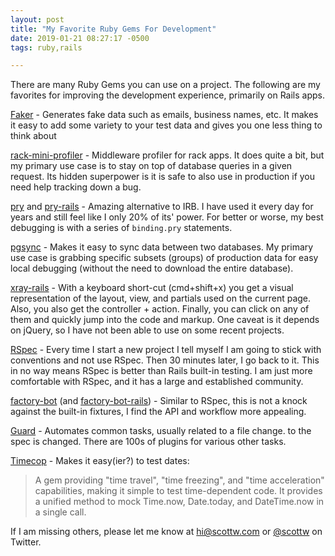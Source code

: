 ```yaml
---
layout: post
title: "My Favorite Ruby Gems For Development"
date: 2019-01-21 08:27:17 -0500
tags: ruby,rails

---
```


There are many Ruby Gems you can use on a project. The following are my favorites for improving the development experience, primarily on Rails apps.
<!--more-->

[Faker][1] - Generates fake data such as emails, business names, etc. It makes it easy to add some variety to your test data and gives you one less thing to think about

[rack-mini-profiler][2] - Middleware profiler for rack apps. It does quite a bit, but my primary use case is to stay on top of database queries in a given request. Its hidden superpower is it is safe to also use in production if you need help tracking down a bug.

[pry][3] and [pry-rails][4] - Amazing alternative to IRB. I have used it every day for years and still feel like I only 20% of its' power. For better or worse, my best debugging is with a series of `binding.pry` statements.

[pgsync][10] - Makes it easy to sync data between two databases. My primary use case is grabbing specific subsets (groups) of production data for easy local debugging (without the need to download the entire database).

[xray-rails][6] - With a keyboard short-cut (cmd+shift+x) you get a visual representation of the layout, view, and partials used on the current page. Also, you also get the controller + action. Finally, you can click on any of them and quickly jump into the code and markup. One caveat is it depends on jQuery, so I have not been able to use on some recent projects.

[RSpec][9] - Every time I start a new project I tell myself I am going to stick with conventions and not use RSpec. Then 30 minutes later, I go back to it. This in no way means RSpec is better than Rails built-in testing. I am just more comfortable with RSpec, and it has a large and established community.

[factory-bot][7] (and [factory-bot-rails][8]) - Similar to RSpec, this is not a knock against the built-in fixtures, I find the API and workflow more appealing.

[Guard][5] - Automates common tasks, usually related to a file change. to the spec is changed. There are 100s of plugins for various other tasks.

[Timecop][12] - Makes it easy(ier?) to test dates:

> A gem providing "time travel", "time freezing", and "time acceleration" capabilities, making it simple to test time-dependent code. It provides a unified method to mock Time.now, Date.today, and DateTime.now in a single call.

If I am missing others, please let me know at hi@scottw.com or [@scottw][11] on Twitter.

[1]:https://github.com/stympy/faker
[2]:https://github.com/MiniProfiler/rack-mini-profiler
[3]:http://pryrepl.org/
[4]:https://github.com/rweng/pry-rails
[5]:https://github.com/guard/guard
[6]:https://github.com/brentd/xray-rails
[7]:https://github.com/thoughtbot/factory_bot
[8]:https://github.com/thoughtbot/factory_bot_rails
[9]:http://rspec.info/
[10]:https://github.com/ankane/pgsync
[11]:https://twitter.com/scottw
[12]:https://github.com/travisjeffery/timecop
